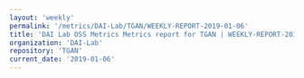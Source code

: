 ```yaml
---
layout: 'weekly'
permalink: '/metrics/DAI-Lab/TGAN/WEEKLY-REPORT-2019-01-06'
title: 'DAI Lab OSS Metrics Metrics report for TGAN | WEEKLY-REPORT-2019-01-06'
organization: 'DAI-Lab'
repository: 'TGAN'
current_date: '2019-01-06'
---
```

